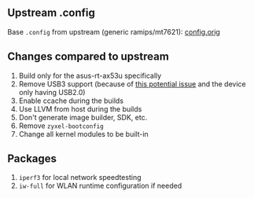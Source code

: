 ## Upstream .config

Base `.config` from upstream (generic ramips/mt7621): [config.orig](https://downloads.openwrt.org/releases/22.03.2/targets/ramips/mt7621/config.buildinfo)

## Changes compared to upstream

1. Build only for the asus-rt-ax53u specifically
2. Remove USB3 support (because of [this potential issue](https://openwrt.org/docs/guide-user/network/wifi/usb3.0-wifi-issues) and the device only having USB2.0)
3. Enable ccache during the builds
4. Use LLVM from host during the builds
5. Don't generate image builder, SDK, etc.
6. Remove `zyxel-bootconfig`
7. Change all kernel modules to be built-in

## Packages

1. `iperf3` for local network speedtesting
2. `iw-full` for WLAN runtime configuration if needed
